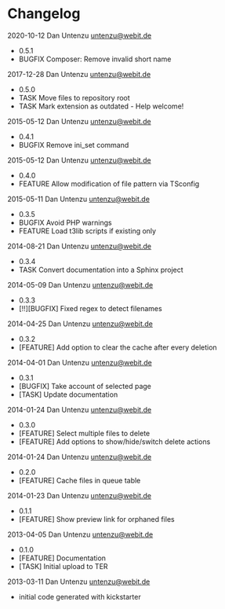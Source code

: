 # Changelog

2020-10-12 Dan Untenzu <untenzu@webit.de>

  * 0.5.1
  * BUGFIX Composer: Remove invalid short name

2017-12-28 Dan Untenzu <untenzu@webit.de>

  * 0.5.0
  * TASK Move files to repository root
  * TASK Mark extension as outdated - Help welcome!

2015-05-12 Dan Untenzu <untenzu@webit.de>

  * 0.4.1
  * BUGFIX Remove ini_set command

2015-05-12 Dan Untenzu <untenzu@webit.de>

  * 0.4.0
  * FEATURE Allow modification of file pattern via TSconfig

2015-05-11 Dan Untenzu <untenzu@webit.de>

  * 0.3.5
  * BUGFIX Avoid PHP warnings
  * FEATURE Load t3lib scripts if existing only

2014-08-21 Dan Untenzu <untenzu@webit.de>

  * 0.3.4
  * TASK Convert documentation into a Sphinx project

2014-05-09 Dan Untenzu  <untenzu@webit.de>

  * 0.3.3
  * [!!][BUGFIX] Fixed regex to detect filenames

2014-04-25 Dan Untenzu  <untenzu@webit.de>

  * 0.3.2
  * [FEATURE] Add option to clear the cache after every deletion

2014-04-01 Dan Untenzu  <untenzu@webit.de>

  * 0.3.1
  * [BUGFIX] Take account of selected page
  * [TASK] Update documentation

2014-01-24 Dan Untenzu  <untenzu@webit.de>

  * 0.3.0
  * [FEATURE] Select multiple files to delete
  * [FEATURE] Add options to show/hide/switch delete actions

2014-01-24 Dan Untenzu  <untenzu@webit.de>

  * 0.2.0
  * [FEATURE] Cache files in queue table

2014-01-23 Dan Untenzu  <untenzu@webit.de>

  * 0.1.1
  * [FEATURE] Show preview link for orphaned files

2013-04-05 Dan Untenzu  <untenzu@webit.de>

  * 0.1.0
  * [FEATURE] Documentation
  * [TASK] Initial upload to TER

2013-03-11 Dan Untenzu  <untenzu@webit.de>

  * initial code generated with kickstarter